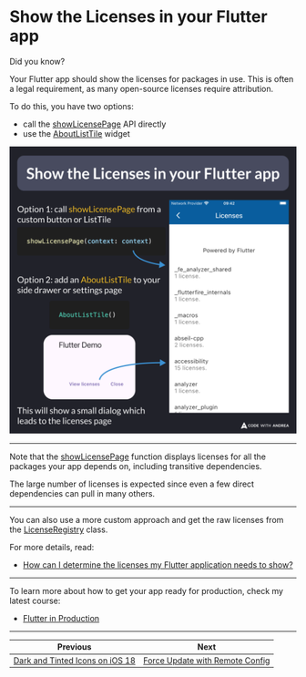 # Show the Licenses in your Flutter app

Did you know?

Your Flutter app should show the licenses for packages in use. This is often a legal requirement, as many open-source licenses require attribution.

To do this, you have two options:
- call the [showLicensePage](https://api.flutter.dev/flutter/material/showLicensePage.html) API directly
- use the [AboutListTile](https://api.flutter.dev/flutter/material/AboutListTile-class.html) widget

![](198.png)

<!-- 
Show the Licenses in your Flutter app

Option 1: call showLicensePage from a custom button or ListTile

Option 2: add an AboutListTile to your side drawer or settings page
-->

---

Note that the [showLicensePage](https://api.flutter.dev/flutter/material/showLicensePage.html) function displays licenses for all the packages your app depends on, including transitive dependencies.

The large number of licenses is expected since even a few direct dependencies can pull in many others.

---

You can also use a more custom approach and get the raw licenses from the [LicenseRegistry](https://api.flutter.dev/flutter/foundation/LicenseRegistry-class.html) class.

For more details, read:

- [How can I determine the licenses my Flutter application needs to show?](https://docs.flutter.dev/resources/faq#how-can-i-determine-the-licenses-my-flutter-application-needs-to-show)

---

To learn more about how to get your app ready for production, check my latest course:

- [Flutter in Production](https://codewithandrea.com/courses/flutter-in-production/)

---

| Previous | Next |
| -------- | ---- |
| [Dark and Tinted Icons on iOS 18](../0197-dark-tinted-icons-ios-18/index.md) | [Force Update with Remote Config](../0199-force-update-helper/index.md) |

<!-- TWITTER|https://x.com/biz84/status/1845753055347704182 -->
<!-- LINKEDIN|https://www.linkedin.com/posts/andreabizzotto_did-you-know-your-flutter-app-should-show-activity-7251518989489573888-TDgc -->

